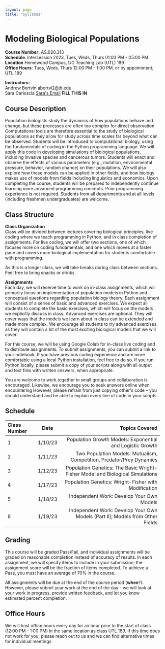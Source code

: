 ```yaml
---
layout: page
title: "Syllabus"
---
```


# Modeling Biological Populations

**Course Number:** AS.020.313 <br> 
**Schedule**: Intersession 2023, Tues, Weds, Thurs 01:00 PM - 05:00 PM <br> 
**Location** Homewood Campus, UG Teaching Lab (UTL) 189 <br> 
**Office Hours**: Tues, Weds, Thurs 12:00 PM - 1:00 PM, or by appointment; UTL 189 <br> 

**Instructors:** <br> 
Andrew Bortvin  [abortvi2@jh.edu](mailto:abortvi2@jh.edu)<br> 
Sara Carioscia  [Sara's Email](mailto:SARAS_EMAIL)  **FILL THIS IN**


## Course Description

Population biologists study the dynamics of how populations behave and change, but these processes are often too complex for direct observation. Computational tools are therefore essential to the study of biological populations as they allow for study across time scales far beyond what can be observed. Students will be introduced to computational biology, using the fundamentals of coding in the Python programming language. We will apply this code in developing simulations of biological populations, including invasive species and cancerous tumors. Students will enact and observe the effects of various parameters (e.g., mutation, environmental pressure, behavior, random chance) on their populations. We will also explore how these models can be applied in other fields, and how biology makes use of models from fields including linguistics and economics. Upon completing the course, students will be prepared to independently continue learning more advanced programming concepts. Prior programming experience is not required. Students from all departments and at all levels (including freshmen undergraduates) are welcome.

## Class Structure

**Class Organization** <br>
Class will be divided between lectures covering biological principles, live coding where we teach programming in Python, and in class completion of assignments. For live coding, we will offer two sections, one of which focuses more on coding fundamentals, and one which moves at a faster pace and covers more biological implementation for students comfortable with programming.

As this is a longer class, we will take breaks during class between sections. Feel free to bring snacks or drinks. 

**Assignments** <br>
Each day, we will reserve time to work on in-class assignments, which will primarily focus on implementation of population models in Python and conceptual questions regarding population biology theory. Each assignment will consist of a series of basic and advanced exercises. We expect all students to complete the basic exercises, which will focus on the models we explicitly discuss in class. Advanced exercises are optional. They will cover ways that the models we learn about in class can be extended and made more complex. We encourage all students to try advanced exercises, as they will contain a lot of the most exciting biological models that we will cover. 

For this course, we will be using Google Colab for in-class live coding and to distribute assignments. To submit assignments, you can submit a link to your notebook. If you have previous coding experience and are more comfortable using a local Python installation, feel free to do so. If you run Python locally, please submit a copy of your scripts along with all output and text files with written answers, when appropriate.

You are welcome to work together in small groups and collaboration is encouraged. Likewise, we encourage you to seek answers online when encountering However, please refrain from just copying other's code – you should understand and be able to explain every line of code in your scripts. 

## Schedule 

| Class Number | Date       | Topics Covered  |
| :---        |    :----:   |          ---: |
| 1           | 1/10/23     | Population Growth Models: Exponential and Logistic Growth |
| 2           | 1/11/23     | Two Population Models: Mutualism, Competition, Predator/Prey Dynamics  |
| 3           | 1/12/23     | Population Genetics: The Basic Wright-Fisher Model and Biological Simulations  |
| 4           | 1/17/23     | Population Genetics: Wright-Fisher with Modification  |
| 5           | 1/18/23     | Independent Work: Develop Your Own Models  |
| 6           | 1/19/23     | Independent Work: Develop Your Own Models (Part II); Models from Other Fields |

## Grading

This course will be graded Pass/Fail, and individual assignments will be graded on reasonable completion instead of accuracy of results. In each assignment, we will specify items to include in your submission; the assignment score will be the fraction of items completed. To achieve a Pass, you must have an average of 70% in the course. 

All assignments will be due at the end of the course period (**when**?). However, please submit your work at the end of the day - we will look at your work in progress, provide written feedback, and let you know estimated percent completion. 

## Office Hours

We will host office hours every day for an hour prior to the start of class (12:00 PM - 1:00 PM) in the same location as class UTL 189. If this time does not work for you, please reach out to us and we can find alternative times for individual meetings. 
